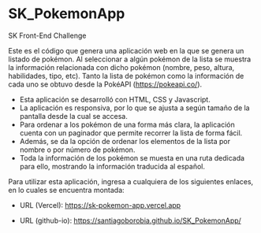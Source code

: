 # SK_PokemonApp
SK Front-End Challenge

Este es el código que genera una aplicación web en la que se genera un listado de pokémon. Al seleccionar a algún pokémon de la lista se muestra la información relacionada con dicho pokémon (nombre, peso, altura, habilidades, tipo, etc).
Tanto la lista de pokémon como la información de cada uno se obtuvo desde la PokéAPI (https://pokeapi.co/).

- Esta aplicación se desarrolló con HTML, CSS y Javascript.
- La aplicación es responsiva, por lo que se ajusta a según tamaño de la pantalla desde la cual se accesa.
- Para ordenar a los pokémon de una forma más clara, la aplicación cuenta con un paginador que permite recorrer la lista de forma fácil.
- Además, se da la opción de ordenar los elementos de la lista por nombre o por número de pokémon.
- Toda la información de los pokémon se muesta en una ruta dedicada para ello, mostrando la información traducida al español.

Para utilizar esta aplicación, ingresa a cualquiera de los siguientes enlaces, en lo cuales se encuentra montada:

- URL (Vercel): https://sk-pokemon-app.vercel.app

- URL (github-io): https://santiagoborobia.github.io/SK_PokemonApp/
